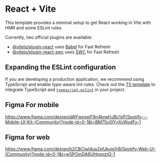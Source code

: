 # React + Vite

This template provides a minimal setup to get React working in Vite with HMR and some ESLint rules.

Currently, two official plugins are available:

- [@vitejs/plugin-react](https://github.com/vitejs/vite-plugin-react/blob/main/packages/plugin-react/README.md) uses [Babel](https://babeljs.io/) for Fast Refresh
- [@vitejs/plugin-react-swc](https://github.com/vitejs/vite-plugin-react-swc) uses [SWC](https://swc.rs/) for Fast Refresh

## Expanding the ESLint configuration

If you are developing a production application, we recommend using TypeScript and enable type-aware lint rules. Check out the [TS template](https://github.com/vitejs/vite/tree/main/packages/create-vite/template-react-ts) to integrate TypeScript and [`typescript-eslint`](https://typescript-eslint.io) in your project.

## Figma For mobile

https://www.figma.com/design/aWFwnseiF9n4kneHJBc1xP/Spotify---Mobile-UI-Kit-(Community)?node-id=0-1&t=BM75yl0YvXcWodFy-1

## Figma for web

https://www.figma.com/design/b2CBCIwI4usZefJkuig1rB/Spotify-Web-UI-(Community)?node-id=0-1&t=w5POmDA6UHnqoztG-1
